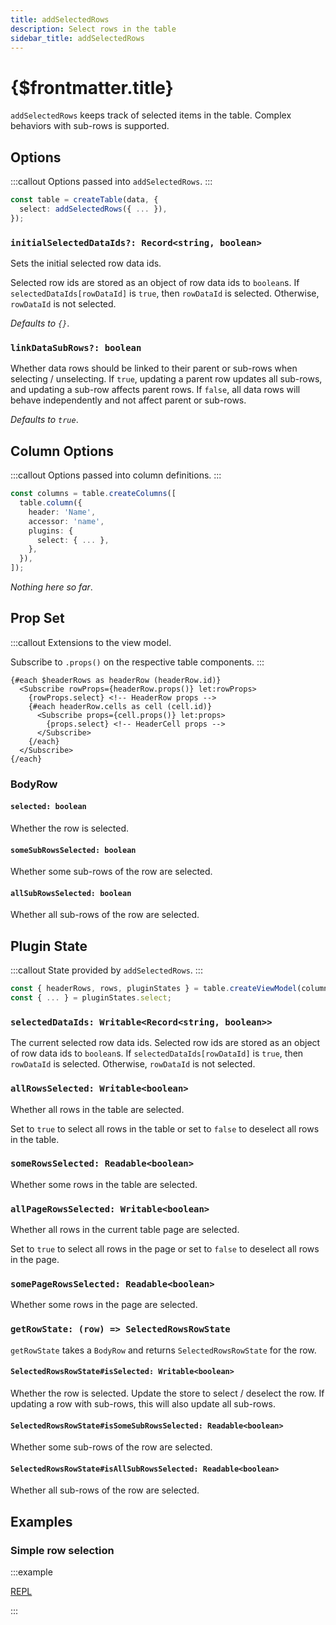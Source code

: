 ```yaml
---
title: addSelectedRows
description: Select rows in the table
sidebar_title: addSelectedRows
---
```


<script>
  import { useHljs } from '$lib/utils/useHljs';
  useHljs('ts');
</script>

# {$frontmatter.title}

`addSelectedRows` keeps track of selected items in the table. Complex behaviors with sub-rows is supported.

## Options

:::callout
Options passed into `addSelectedRows`.
:::

```ts {3}
const table = createTable(data, {
  select: addSelectedRows({ ... }),
});
```

### `initialSelectedDataIds?: Record<string, boolean>`

<!-- TODO document `BodyRow` and link to explanation about id vs dataId -->

Sets the initial selected row data ids.

Selected row ids are stored as an object of row data ids to `boolean`s. If `selectedDataIds[rowDataId]` is `true`, then `rowDataId` is selected. Otherwise, `rowDataId` is not selected.

_Defaults to `{}`_.

### `linkDataSubRows?: boolean`

Whether data rows should be linked to their parent or sub-rows when selecting / unselecting. If `true`, updating a parent row updates all sub-rows, and updating a sub-row affects parent rows. If `false`, all data rows will behave independently and not affect parent or sub-rows.

_Defaults to `true`_.

## Column Options

:::callout
Options passed into column definitions.
:::

```ts {7}
const columns = table.createColumns([
  table.column({
    header: 'Name',
    accessor: 'name',
    plugins: {
      select: { ... },
    },
  }),
]);
```

_Nothing here so far_.

## Prop Set

:::callout
Extensions to the view model.

Subscribe to `.props()` on the respective table components.
:::

```svelte
{#each $headerRows as headerRow (headerRow.id)}
  <Subscribe rowProps={headerRow.props()} let:rowProps>
    {rowProps.select} <!-- HeaderRow props -->
    {#each headerRow.cells as cell (cell.id)}
      <Subscribe props={cell.props()} let:props>
        {props.select} <!-- HeaderCell props -->
      </Subscribe>
    {/each}
  </Subscribe>
{/each}
```

### BodyRow

#### `selected: boolean`

Whether the row is selected.

#### `someSubRowsSelected: boolean`

Whether some sub-rows of the row are selected.

#### `allSubRowsSelected: boolean`

Whether all sub-rows of the row are selected.

## Plugin State

:::callout
State provided by `addSelectedRows`.
:::

```ts {3}
const { headerRows, rows, pluginStates } = table.createViewModel(columns);
const { ... } = pluginStates.select;
```

<!-- TODO Document RecordSetStore -->

### `selectedDataIds: Writable<Record<string, boolean>>`

The current selected row data ids. Selected row ids are stored as an object of row data ids to `boolean`s. If `selectedDataIds[rowDataId]` is `true`, then `rowDataId` is selected. Otherwise, `rowDataId` is not selected.

### `allRowsSelected: Writable<boolean>`

Whether all rows in the table are selected.

Set to `true` to select all rows in the table or set to `false` to deselect all rows in the table.

### `someRowsSelected: Readable<boolean>`

Whether some rows in the table are selected.

### `allPageRowsSelected: Writable<boolean>`

Whether all rows in the current table page are selected.

Set to `true` to select all rows in the page or set to `false` to deselect all rows in the page.

### `somePageRowsSelected: Readable<boolean>`

Whether some rows in the page are selected.

### `getRowState: (row) => SelectedRowsRowState`

`getRowState` takes a `BodyRow` and returns `SelectedRowsRowState` for the row.

#### `SelectedRowsRowState#isSelected: Writable<boolean>`

Whether the row is selected. Update the store to select / deselect the row. If updating a row with sub-rows, this will also update all sub-rows.

#### `SelectedRowsRowState#isSomeSubRowsSelected: Readable<boolean>`

Whether some sub-rows of the row are selected.

#### `SelectedRowsRowState#isAllSubRowsSelected: Readable<boolean>`

Whether all sub-rows of the row are selected.

## Examples

### Simple row selection

:::example

[REPL](https://svelte.dev/repl/5f1213d65a774483b38b4e1d91135191?version=3.48.0)

<script>
  import SimpleSelectedDemo from './SimpleSelectedDemo.svelte'
</script>
<SimpleSelectedDemo />

:::
